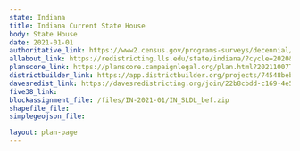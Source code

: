 ```yaml
---
state: Indiana
title: Indiana Current State House
body: State House
date: 2021-01-01
authoritative_link: https://www2.census.gov/programs-surveys/decennial/2020/data/01-Redistricting_File--PL_94-171/
allabout_link: https://redistricting.lls.edu/state/indiana/?cycle=2020&level=Congress&startdate=2021-10-04
planscore_link: https://planscore.campaignlegal.org/plan.html?20211007T223023.122248076Z
districtbuilder_link: https://app.districtbuilder.org/projects/74548beb-6699-413d-a966-9c6641afa564
davesredist_link: https://davesredistricting.org/join/22b8cbdd-c169-4e58-96c5-9d9a2e07d0c7
five38_link:
blockassignment_file: /files/IN-2021-01/IN_SLDL_bef.zip
shapefile_file:
simplegeojson_file:

layout: plan-page
---
```

